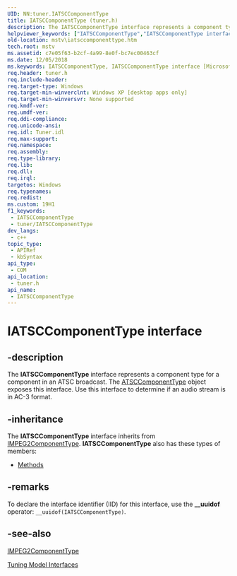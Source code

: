 ```yaml
---
UID: NN:tuner.IATSCComponentType
title: IATSCComponentType (tuner.h)
description: The IATSCComponentType interface represents a component type for a component in an ATSC broadcast. The ATSCComponentType object exposes this interface. Use this interface to determine if an audio stream is in AC-3 format.
helpviewer_keywords: ["IATSCComponentType","IATSCComponentType interface [Microsoft TV Technologies]","IATSCComponentType interface [Microsoft TV Technologies]","described","IATSCComponentTypeInterface","mstv.iatsccomponenttype","tuner/IATSCComponentType"]
old-location: mstv\iatsccomponenttype.htm
tech.root: mstv
ms.assetid: c7e05f63-b2cf-4a99-8e0f-bc7ec00463cf
ms.date: 12/05/2018
ms.keywords: IATSCComponentType, IATSCComponentType interface [Microsoft TV Technologies], IATSCComponentType interface [Microsoft TV Technologies],described, IATSCComponentTypeInterface, mstv.iatsccomponenttype, tuner/IATSCComponentType
req.header: tuner.h
req.include-header: 
req.target-type: Windows
req.target-min-winverclnt: Windows XP [desktop apps only]
req.target-min-winversvr: None supported
req.kmdf-ver: 
req.umdf-ver: 
req.ddi-compliance: 
req.unicode-ansi: 
req.idl: Tuner.idl
req.max-support: 
req.namespace: 
req.assembly: 
req.type-library: 
req.lib: 
req.dll: 
req.irql: 
targetos: Windows
req.typenames: 
req.redist: 
ms.custom: 19H1
f1_keywords:
 - IATSCComponentType
 - tuner/IATSCComponentType
dev_langs:
 - c++
topic_type:
 - APIRef
 - kbSyntax
api_type:
 - COM
api_location:
 - tuner.h
api_name:
 - IATSCComponentType
---
```


# IATSCComponentType interface


## -description

The <b>IATSCComponentType</b> interface represents a component type for a component in an ATSC broadcast. The <a href="/previous-versions/windows/desktop/mstv/atsccomponenttype-object">ATSCComponentType</a> object exposes this interface. Use this interface to determine if an audio stream is in AC-3 format.

## -inheritance

The <b>IATSCComponentType</b> interface inherits from <a href="/previous-versions/windows/desktop/api/tuner/nn-tuner-impeg2componenttype">IMPEG2ComponentType</a>. <b>IATSCComponentType</b> also has these types of members:
<ul>
<li><a href="https://docs.microsoft.com/">Methods</a></li>
</ul>

## -remarks

To declare the interface identifier (IID) for this interface, use the <b>__uuidof</b> operator: <code>__uuidof(IATSCComponentType)</code>.

## -see-also

<a href="/previous-versions/windows/desktop/api/tuner/nn-tuner-impeg2componenttype">IMPEG2ComponentType</a>



<a href="/previous-versions/windows/desktop/mstv/tuning-model-interfaces">Tuning Model Interfaces</a>
